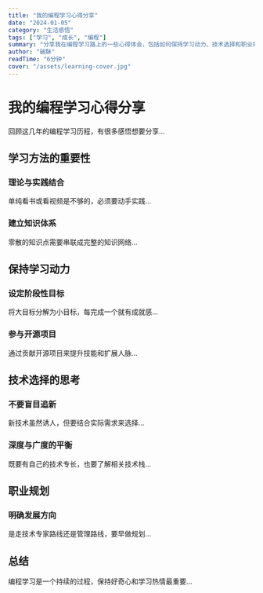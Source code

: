 ```yaml
---
title: "我的编程学习心得分享"
date: "2024-01-05"
category: "生活感悟"
tags: ["学习", "成长", "编程"]
summary: "分享我在编程学习路上的一些心得体会，包括如何保持学习动力、技术选择和职业规划等思考。"
author: "破酥"
readTime: "6分钟"
cover: "/assets/learning-cover.jpg"
---
```


# 我的编程学习心得分享

回顾这几年的编程学习历程，有很多感悟想要分享...

## 学习方法的重要性

### 理论与实践结合

单纯看书或看视频是不够的，必须要动手实践...

### 建立知识体系

零散的知识点需要串联成完整的知识网络...

## 保持学习动力

### 设定阶段性目标

将大目标分解为小目标，每完成一个就有成就感...

### 参与开源项目

通过贡献开源项目来提升技能和扩展人脉...

## 技术选择的思考

### 不要盲目追新

新技术虽然诱人，但要结合实际需求来选择...

### 深度与广度的平衡

既要有自己的技术专长，也要了解相关技术栈...

## 职业规划

### 明确发展方向

是走技术专家路线还是管理路线，要早做规划...

## 总结

编程学习是一个持续的过程，保持好奇心和学习热情最重要...
